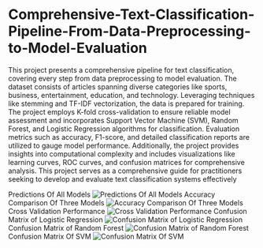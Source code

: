 # Comprehensive-Text-Classification-Pipeline-From-Data-Preprocessing-to-Model-Evaluation

This project presents a comprehensive pipeline for text classification, covering every step from data preprocessing to model evaluation. The dataset consists of articles spanning diverse categories like sports, business, entertainment, education, and technology. Leveraging techniques like stemming and TF-IDF vectorization, the data is prepared for training. The project employs K-fold cross-validation to ensure reliable model assessment and incorporates Support Vector Machine (SVM), Random Forest, and Logistic Regression algorithms for classification. Evaluation metrics such as accuracy, F1-score, and detailed classification reports are utilized to gauge model performance. Additionally, the project provides insights into computational complexity and includes visualizations like learning curves, ROC curves, and confusion matrices for comprehensive analysis. This project serves as a comprehensive guide for practitioners seeking to develop and evaluate text classification systems effectively

Predictions Of All Models
![Predictions Of All Models](https://media.licdn.com/dms/image/D4D2DAQFu3KSg--wQKg/profile-treasury-image-shrink_1920_1920/0/1714225362927?e=1715756400&v=beta&t=9eZFhjH8qMoALpd8ej7l4xlTzGLJkRf7U4wzGzOGD40)
Accuracy Comparison Of Three Models
![Accuracy Comparison Of Three Models](https://media.licdn.com/dms/image/D4D2DAQFbpRlAJibcjQ/profile-treasury-image-shrink_1920_1920/0/1714225299420?e=1715756400&v=beta&t=7Q64VbEf52hUdiJxdzHMFZXeXMU5pKgO34mP-nixrLk)
Cross Validation Performance
![Cross Validation Performance](https://media.licdn.com/dms/image/D4D2DAQEFzdzR_-CP1g/profile-treasury-image-shrink_800_800/0/1714225532193?e=1715756400&v=beta&t=FeTvzAuEINzqaxHZNYgFlEglkm_38x6vyjj5STlfLeE)
Confusion Matrix of Logistic Regression
![Confusion Matrix of Logistic Regression](https://media.licdn.com/dms/image/D4D2DAQFX9YFhVzXXtg/profile-treasury-image-shrink_1920_1920/0/1714225492079?e=1715756400&v=beta&t=a9Uv2N_hECeqqe19Go-1mLWIZsGTz0MFY01aBgS7ddk)
Confusion Matrix of Random Forest
![Confusion Matrix of Random Forest](https://media.licdn.com/dms/image/D4D2DAQHQiSG59AlOEA/profile-treasury-image-shrink_1920_1920/0/1714225454580?e=1715756400&v=beta&t=hgYbTiI4DzjhpUGX6cGTkPyUPyIOUSQbUq2yPa4__aw)
Confusion Matrix Of SVM
![Confusion Matrix Of SVM](https://media.licdn.com/dms/image/D4D2DAQE_AB9gMlM4tA/profile-treasury-image-shrink_1920_1920/0/1714225427627?e=1715756400&v=beta&t=_GbDVn-PcUAeWm8gHhIvfyv1mBHWENen2zItHrdoWlg)




